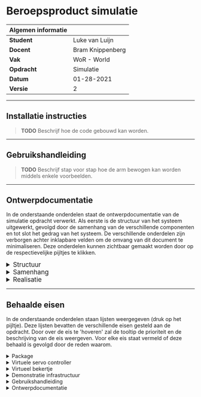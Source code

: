 # Beroepsproduct simulatie

|Algemen informatie ||
|------------|------------------|
|**Student** | Luke van Luijn   |
|**Docent**  | Bram Knippenberg |
|**Vak**     | WoR - World      |
|**Opdracht**| Simulatie        |
|**Datum**   | 01-28-2021       |
|**Versie**  | 2                |

---

## Installatie instructies

> **TODO** Beschrijf hoe de code gebouwd kan worden.

---

## Gebruikshandleiding

> **TODO** Beschrijf stap voor stap hoe de arm bewogen kan worden middels enkele voorbeelden.

---

## Ontwerpdocumentatie

In de onderstaande onderdelen staat de ontwerpdocumentatie van de simulatie opdracht verwerkt. Als eerste is de
structuur van het systeem uitgewerkt, gevolgd door de samenhang van de verschillende componenten en tot slot het gedrag
van het systeem. De verschillende onderdelen zijn verborgen achter inklapbare velden om de omvang van dit document te
minimaliseren. Deze onderdelen kunnen zichtbaar gemaakt worden door op de respectievelijke pijltjes te klikken.

<details>
    <summary style="font-size:17px"> Structuur </summary>

> **TODO** begeleidende tekst schrijven. <br>
> **TODO** seq dia simulation. <br>
> **TODO** seq dia arm_node. <br>
> **TODO** sec dia cup node. <br>


<!-- Diagrammen worden geladen via een plantuml proxy. Als de diagrammen niet ingeladen worden moet de pagina gerefreshed worden. -->
![sequence diagram - simulation](http://www.plantuml.com/plantuml/proxy?cache=no&src=https://raw.githubusercontent.com/LukevLuijn/wor_world_bp_sim/main/diagrams/sequence/seq_dia_simulation.puml "sequence diagram - simulation")

<!-- Diagrammen worden geladen via een plantuml proxy. Als de diagrammen niet ingeladen worden moet de pagina gerefreshed worden. -->
![sequence diagram - arm_node](http://www.plantuml.com/plantuml/proxy?cache=no&src=https://raw.githubusercontent.com/LukevLuijn/wor_world_bp_sim/main/diagrams/sequence/seq_dia_arm_node.puml "sequence diagram - arm_node")

<!-- Diagrammen worden geladen via een plantuml proxy. Als de diagrammen niet ingeladen worden moet de pagina gerefreshed worden. -->
![sequence diagram - cup_node](http://www.plantuml.com/plantuml/proxy?cache=no&src=https://raw.githubusercontent.com/LukevLuijn/wor_world_bp_sim/main/diagrams/sequence/seq_dia_cup_node.puml "sequence diagram - cup_node")

</details>

<details>
    <summary style="font-size:17px"> Samenhang </summary>

> **TODO** begeleidende tekst schrijven. <br>
> **TODO** class dia arm_node <br>

<!-- Diagrammen worden geladen via een plantuml proxy. Als de diagrammen niet ingeladen worden moet de pagina gerefreshed worden. -->
![class diagram - cup_node](http://www.plantuml.com/plantuml/proxy?cache=no&src=https://raw.githubusercontent.com/LukevLuijn/wor_world_bp_sim/main/diagrams/class/class_dia_cup_node.puml "Class diagram - cup_node")

<!-- Diagrammen worden geladen via een plantuml proxy. Als de diagrammen niet ingeladen worden moet de pagina gerefreshed worden. -->
![class diagram - arm_node](http://www.plantuml.com/plantuml/proxy?cache=no&src=https://raw.githubusercontent.com/LukevLuijn/wor_world_bp_sim/main/diagrams/class/class_dia_arm_node.puml "Class diagram - arm_node")

</details>

<details>
    <summary style="font-size:17px"> Realisatie </summary>

> **TODO**

</details>

---

## Behaalde eisen

In de onderstaande onderdelen staan lijsten weergegeven (druk op het pijltje). Deze lijsten bevatten de verschillende
eisen gesteld aan de opdracht. Door over de eis te 'hoveren' zal de tooltip de prioriteit en de beschrijving van de eis
weergeven. Voor elke eis staat vermeld of deze behaald is gevolgd door de reden waarom.

<details>
     <summary> Package </summary>

|Eis|Behaald|Toelichting|
|---|-------|-----------|
|[PA01](a "SHOULD &#124; Alle code is gepackaged volgens de ROS-directorystructuur.")                                                     |ja|De opzet en uitwerking zijn volgens de standaard ROS structuur opgezet.|
|[PA02](a "MUST &#124; Package is te bouwen met colcon op Foxy Fitzroy.")                                                                 |ja|De package is te bouwen in de foxy fitzroy architectuur.|
|[PA03](a "MUST &#124; De applicatie wordt gebouwd met C++ volgens de Object Orientedprincipes die je geleerd hebt bij eerdere courses.") |ja|De code is geschreven op basis van deze en eerder geleerde OO-principes.|
|[PA04](a "SHOULD &#124; Alle code voldoet aan de ROS C++ Style Guide.")                                                                  |ja|Alle code is geschreven op de manier beschreven in de [ROS2 styleguide](http://wiki.ros.org/CppStyleGuide).|

<br>
</details>
<details>
     <summary> Virtuele servo controller </summary>

|Eis|Behaald|Toelichting|
|---|-------|-----------|
|[VS01](a "MUST &#124; De virtuele controller luistert naar een topic waarop string messages in het formaat van de SSC-32U worden geplaatst. Van de interface moeten ten minste commando’s zijn opgenomen voor het verplaatsen van de servo’s met een ingestelde duur en het stoppen van de servo’s.")    |nee|n/a|
|[VS02](a "MUST &#124; De virtuele controller reageert op het topic (zie eis VS01) door bijbehorende joint_state messages te publiceren.") |nee|n/a|
|[VS03](a "MUST &#124; De virtuele robotarm wordt gevisualiseerd in Rviz (een URDF-modelvan de arm is beschikbaar op OnderwijsOnline).")   |nee|n/a|
|[VS04](a "MUST &#124; De virtuele robotarm gedraagt zich realistisch m.b.t. tijdgedrag (servo’s roteren kost tijd en gaat geleidelijk).") |nee|n/a|
|[VS05](a "SHOULD &#124; De virtuele robotarm kan op een willekeurige plaats in de virtuele wereld geplaatst worden.")                     |nee|n/a|

<br>
</details>
<details>
     <summary> Virtueel bekertje </summary>

|Eis|Behaald|Toelichting|
|---|-------|-----------|
|[VC01](a "SHOULD &#124; Er kan op een willekeurige plek in de virtuele wereld een bekertje geplaatst worden.") |ja|De cup_node node luistert naar een x en y waarde meegegeven aan de executable, deze x en y waarde zijn de locatie waar de beker geplaatst wordt.|
|[VC02](a "MUST &#124; Puliceert een 3D-visualisatie van het bekertje voor Rviz.")                              |ja|Door gebruik te maken van de MESH_RESOURCE van de marker kan er een .stl bestand ingeladen worden en weergegeven worden in RVIZ.|
|[VC03](a "SHOULD &#124; Detecteert de relevante punten van de gripper.")                                       |nee|n/a|
|[VC04](a "COULD &#124; Visualiseert de gedetecteerde punten van de gripper.")                                  |nee|n/a|
|[VC05](a "SHOULD &#124; Visualiseert wanneer de gripper het bekertje vastheeft.")                              |ja|Wanneer het bekertje beweegt zal het van kleur veranderen, wanneer het bekertje weer losgelaten wordt veranderd het ook van kleur. |
|[VC06](a "MUST &#124; Het bekertje beweegt mee met de gripper (als hij vastgehouden wordt).")                  |nee|n/a|
|[VC07](a "MUST &#124; Het bekertje is onderhevig aan zwaartekracht wanneer het losgelaten wordt.")             |nee|n/a|
|[VC08](a "MUST &#124; Het bekertje bepaalt en publiceert zijn positite.")                                      |ja|Het 'marker' bericht bevat een pose, deze pose wordt los van de marker naar een appart topic verstuurd (simulation/cup/pose).|
|[VC09](a "SHOULD &#124; Het bekertje bepaald en publiceert zijn snelheid.")                                    |nee|n/a|
|[VC10](a "COULD &#124; De snelheid wordt getoond met rqt_plot")                                                |nee|n/a|

<br>
</details>
<details>
    <summary> Demonstratie infrastructuur </summary>

|Eis|Behaald|Toelichting|
|---|-------|-----------|
|[DI01](a "MUST &#124; Een demoscript stuurt over de tijd een sequentie van commando’snaar de armcontroller.")    |nee|n/a|
|[DI02](a "COULD &#124; Locatie van het bekertje wordt in de roslaunch-configuratie bepaald.")                    |nee|n/a|
|[DI03](a "COULD &#124; Locatie van de arm in de wereld wordt in de roslaunch-configuratie bepaald.")              |nee|n/a| 

<br>
</details>
<details>
    <summary> Gebruikshandleiding </summary>

|Eis|Behaald|Toelichting|
|---|-------|-----------|
|[DM01](a "MUST &#124; Beschrijft hoe de code gebouwd kan worden.")                                            |nee|n/a|
|[DM02](a "MUST &#124; Beschrijft stap voor stap hoe de arm bewogen kan worden middels enkele voorbeelden.")   |nee|n/a|
|[DM03](a "MUST &#124; Beschrijft welke eisen gerealiseerd zijn. En geeft hierbij een (korte)toelichting.")    |ja|Zie het huidige onderdeel van dit document.|

<br>
</details>
<details>
    <summary> Ontwerpdocumentatie </summary>

|Eis|Behaald|Toelichting|
|---|-------|-----------|
|[DD01](a "MUST &#124; Beschrijft de structuur van de package (Nodes, topics, messages, etc. ).")                    |nee|n/a|
|[DD02](a "MUST &#124; Beschrijft de structuur en samenhang van de broncode(class-diagrams, beschrijving, etc.).")   |nee|n/a|
|[DD03](a "COULD &#124; Beschrijft hoe het gedrag van alle belangrijke componenten gerealiseerd is.")                |nee|n/a|
|[DD04](a "SHOULD &#124; Beschrijft de API van alle publieke interfaces.")                                           |ja|Alle code is voorzien van relevant doxygen commentaar.|

<br>
</details>